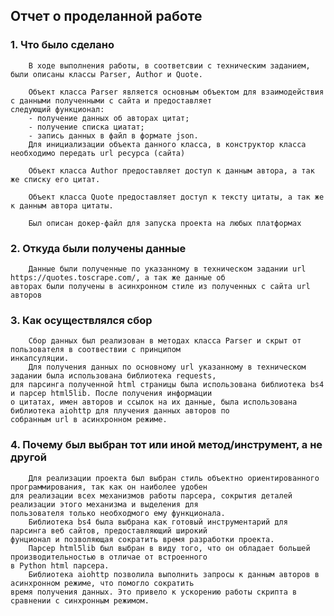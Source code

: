 ## Отчет о проделанной работе

### 1. Что было сделано
        В ходе выполнения работы, в соответсвии с техническим заданием, были описаны классы Parser, Author и Quote. 
        
        Объект класса Parser является основным объектом для взаимодействия с данными полученными с сайта и предоставляет
    следующий функционал:
        - получение данных об авторах цитат;
        - получение списка циатат;
        - запись данных в файл в формате json.
        Для инициализации объекта данного класса, в конструктор класса необходимо передать url ресурса (сайта)

        Объект класса Author предоставляет доступ к данным автора, а так же списку его цитат.

        Объект класса Quote предоставляет доступ к тексту цитаты, а так же к данным автора цитаты.

        Был описан докер-файл для запуска проекта на любых платформах

### 2. Откуда были получены данные
        Данные были полученные по указанному в техническом задании url https://quotes.toscrape.com/, а так же данные об 
    авторах были получены в асинхронном стиле из полученных с сайта url авторов

### 3. Как осуществлялся сбор
        Сбор данных был реализован в методах класса Parser и скрыт от пользователя в соотвествии с принципом 
    инкапсуляции. 
        Для получения данных по основному url указанному в техническом задании была использована библиотека requests,
    для парсинга полученной html страницы была использована библиотека bs4 и парсер html5lib. После получения информации
    о цитатах, имен авторов и ссылок на их данные, была использована библиотека aiohttp для плучения данных авторов по
    собранным url в асинхронном режиме.

### 4. Почему был выбран тот или иной метод/инструмент, а не другой
        Для реализации проекта был выбран стиль объектно ориентированного программирования, так как он наиболее удобен 
    для реализации всех механизмов работы парсера, сокрытия деталей реализации этого механизма и выделения для 
    пользователя только необходмого ему функционала.
        Библиотека bs4 была выбрана как готовый инструментарий для парсинга веб сайтов, предоставляющий широкий 
    фунционал и позволяющая сократить время разработки проекта.
        Парсер html5lib был выбран в виду того, что он обладает большей производительностью в отличае от встроенного
    в Python html парсера.
        Библиотека aiohttp позволила выполнить запросы к данным авторов в асинхронном режиме, что помогло сократить
    время получения данных. Это привело к ускорению работы скрипта в сравнении с синхронным режимом. 
